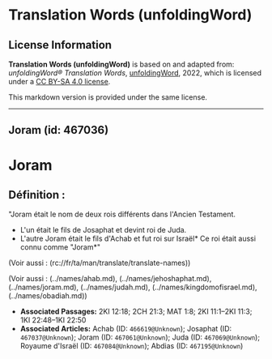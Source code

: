 # Translation Words (unfoldingWord)

## License Information

**Translation Words (unfoldingWord)** is based on and adapted from: _unfoldingWord® Translation Words_, [unfoldingWord](https://unfoldingword.org/utw), 2022, which is licensed under a [CC BY-SA 4.0 license](https://creativecommons.org/licenses/by-sa/4.0/legalcode.en).

This markdown version is provided under the same license.



--------------------------------

## Joram (id: 467036)

Joram
=====

Définition :
------------

"Joram était le nom de deux rois différents dans l'Ancien Testament.

* L'un était le fils de Josaphat et devint roi de Juda.
* L'autre Joram était le fils d'Achab et fut roi sur Israël\* Ce roi était aussi connu comme "Joram\*"

(Voir aussi : (rc://fr/ta/man/translate/translate\-names))

(Voir aussi : (../names/ahab.md), (../names/jehoshaphat.md), (../names/joram.md), (../names/judah.md), (../names/kingdomofisrael.md), (../names/obadiah.md))

* **Associated Passages:** 2KI 12:18; 2CH 21:3; MAT 1:8; 2KI 11:1–2KI 11:3; 1KI 22:48–1KI 22:50
* **Associated Articles:** Achab (ID: `466619@Unknown`); Josaphat (ID: `467037@Unknown`); Joram (ID: `467061@Unknown`); Juda (ID: `467069@Unknown`); Royaume d'Israël (ID: `467084@Unknown`); Abdias (ID: `467195@Unknown`)

